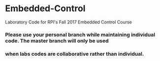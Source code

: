 # Embedded-Control
Laboratory Code for RPI's Fall 2017 Embedded Control Course

### Please use your personal branch while maintaining individual code. The master branch will only be used
### when labs codes are collaborative rather than individual.
